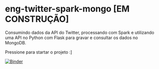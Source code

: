 # eng-twitter-spark-mongo [EM CONSTRUÇÃO]
Consumindo dados da API do Twitter, processando com Spark e utilizando uma API no Python com Flask para gravar e consultar os dados no MongoDB.

Pressione para startar o projeto :]

[![Binder](https://mybinder.org/badge_logo.svg)](https://mybinder.org/v2/gh/bangabruno/eng-twitter-spark-mongo/master?urlpath=lab)
